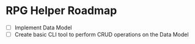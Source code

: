 # RPG Helper Roadmap
- [ ] Implement Data Model
- [ ] Create basic CLI tool to perform CRUD operations on the Data Model